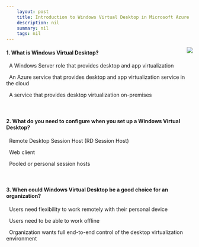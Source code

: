 ```yaml
---
    layout: post
    title: Introduction to Windows Virtual Desktop in Microsoft Azure 
    description: nil
    summary: nil
    tags: nil
---
```



 <a target="_blank" href="https://docs.microsoft.com/en-us/learn/modules/m365-wvd-intro/5-knowledge-check/"><i class="fas fa-external-link-alt"></i> </a>
 <img align="right" src="https://docs.microsoft.com/en-us/learn/achievements/get-modern-os-deployment-and-feature-updates.svg">
####  1. What is Windows Virtual Desktop?


<i class='far fa-square'></i> &nbsp;&nbsp;A Windows Server role that provides desktop and app virtualization

<i class='fas fa-check-square' style='color: Dodgerblue;'></i> &nbsp;&nbsp;An Azure service that provides desktop and app virtualization service in the cloud

<i class='far fa-square'></i> &nbsp;&nbsp;A service that provides desktop virtualization on-premises
<br />
<br />
<br />

####  2. What do you need to configure when you set up a Windows Virtual Desktop?


<i class='far fa-square'></i> &nbsp;&nbsp;Remote Desktop Session Host (RD Session Host)

<i class='far fa-square'></i> &nbsp;&nbsp;Web client

<i class='fas fa-check-square' style='color: Dodgerblue;'></i> &nbsp;&nbsp;Pooled or personal session hosts
<br />
<br />
<br />

####  3. When could Windows Virtual Desktop be a good choice for an organization?


<i class='fas fa-check-square' style='color: Dodgerblue;'></i> &nbsp;&nbsp;Users need flexibility to work remotely with their personal device

<i class='far fa-square'></i> &nbsp;&nbsp;Users need to be able to work offline

<i class='far fa-square'></i> &nbsp;&nbsp;Organization wants full end-to-end control of the desktop virtualization environment
<br />
<br />
<br />
